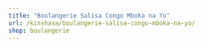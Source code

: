 ```yaml
---
title: "Boulangerie Salisa Congo Mboka na Yo"
url: /kinshasa/boulangerie-salisa-congo-mboka-na-yo/
shop: boulangerie
---
```

